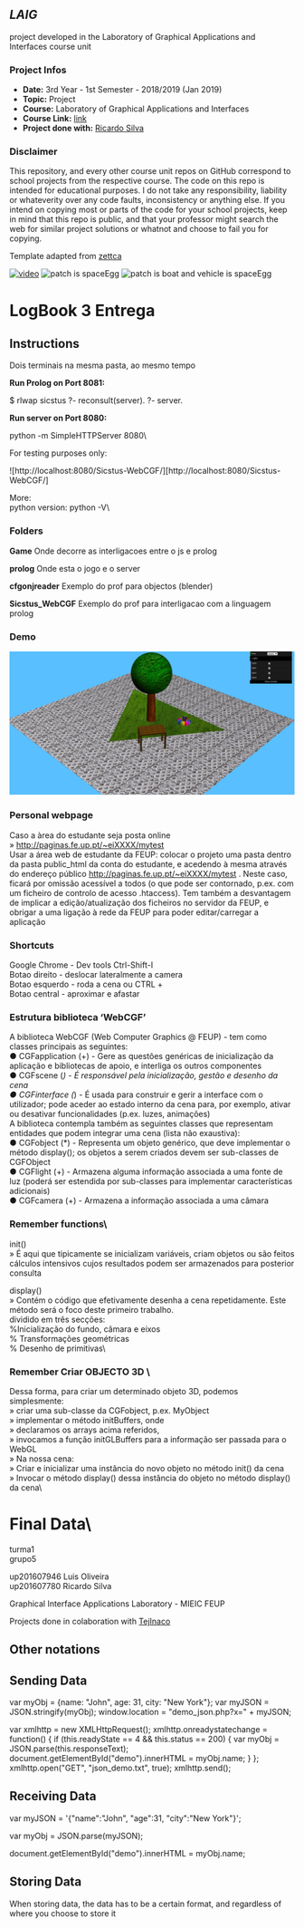## *LAIG* ##

project developed in the Laboratory of Graphical Applications and Interfaces course unit


### Project Infos
* **Date:** 3rd Year - 1st Semester - 2018/2019 (Jan 2019)
* **Topic:** Project
* **Course:** Laboratory of Graphical Applications and Interfaces
* **Course Link:** [link](https://sigarra.up.pt/feup/pt/ucurr_geral.ficha_uc_view?pv_ocorrencia_id=399895)
* **Project done with:** [Ricardo Silva](https://github.com/TejInaco)


### Disclaimer
This repository, and every other course unit repos on GitHub correspond to school projects from the respective course. The code on this repo is intended for educational purposes. I do not take any responsibility, liability or whateverity over any code faults, inconsistency or anything else. If you intend on copying most or parts of the code for your school projects, keep in mind that this repo is public, and that your professor might search the web for similar project solutions or whatnot and choose to fail you for copying. 

Template adapted from [zettca](https://github.com/zettca)






[![video](https://i.imgur.com/dxewJDX.jpg)](https://streamable.com/s/1cc3h/mcytzg)
![patch is spaceEgg](https://i.imgur.com/14LqKNH.jpg)
![patch is boat and vehicle is spaceEgg](https://i.imgur.com/qnDiG2v.jpg)

# LogBook 3 Entrega









 ## Instructions
 
 Dois terminais na mesma pasta, ao mesmo tempo

__Run Prolog on Port 8081:__

$ rlwap sicstus
?- reconsult(server).
?- server.


__Run server on Port 8080:__ 

python -m SimpleHTTPServer 8080\
 
For testing purposes only:

![http://localhost:8080/Sicstus-WebCGF/][http://localhost:8080/Sicstus-WebCGF/]


More:\
python version: python -V\

### Folders

__Game__ Onde decorre as interligacoes entre o js e prolog

__prolog__ Onde esta o jogo e o server

__cfgonjreader__ Exemplo do prof para objectos (blender)

__Sicstus_WebCGF__ Exemplo do prof para interligacao com a linguagem prolog
 
### Demo

![demo em modo CGRA][demo]

[demo]: InAGardenGreen.jpg "demo v7.0"




### Personal webpage
 Caso a àrea do estudante seja posta online\
  » http://paginas.fe.up.pt/~eiXXXX/mytest \
  Usar a área web de estudante da FEUP:​ colocar o projeto uma pasta dentro da
pasta public_html da conta do estudante, e acedendo à mesma através do
endereço público http://paginas.fe.up.pt/~eiXXXX/mytest . Neste caso, ficará
por omissão acessível a todos (o que pode ser contornado, p.ex. com um
ficheiro de controlo de acesso .htaccess). Tem também a desvantagem de
implicar a edição/atualização dos ficheiros no servidor da FEUP, e obrigar a uma
ligação à rede da FEUP para poder editar/carregar a aplicação
 
 
### Shortcuts

Google Chrome - Dev tools Ctrl-Shift-I\
Botao direito -  deslocar lateralmente a camera\
Botao esquerdo - roda a cena   ou CTRL +\
Botao central - aproximar e afastar


###  Estrutura biblioteca ‘WebCGF’

A biblioteca WebCGF​ (Web Computer Graphics @ FEUP) - tem como classes principais as seguintes:\
● CGFapplication ​(+) ​- Gere as questões genéricas de inicialização da aplicação e bibliotecas de
apoio, e interliga os outros componentes\
● CGFscene ​(*) ​- É responsável pela inicialização, gestão e desenho da cena\
● CGFinterface ​(*) ​- É usada para construir e gerir a interface com o utilizador; pode aceder ao
estado interno da cena para, por exemplo, ativar ou desativar funcionalidades (p.ex. luzes,
animações)\
A biblioteca contempla também as seguintes classes que representam entidades que podem integrar
uma cena (lista não exaustiva):\
● CGFobject ​(*) ​- Representa um objeto genérico, que deve implementar o método display()​; os
objetos a serem criados devem ser sub-classes de CGFObject\
● CGFlight ​(+) ​- Armazena alguma informação associada a uma fonte de luz (poderá ser
estendida por sub-classes para implementar características adicionais)\
● CGFcamera ​(+) ​- Armazena a informação associada a uma câmara

### Remember functions\

init()\
»  É aqui que tipicamente se inicializam variáveis, criam objetos ou são feitos cálculos
intensivos cujos resultados podem ser armazenados para posterior consulta

display()\
»  Contém o código que efetivamente desenha a cena repetidamente. Este método
será o foco deste primeiro trabalho.\
dividido em três secções:\
        %Inicialização do fundo, câmara e eixos\
        % Transformações geométricas\
        % Desenho de primitivas\ ​


        
### Remember Criar OBJECTO 3D \
Dessa forma, para criar um determinado objeto 3D, podemos simplesmente:\
» criar uma sub-classe da CGFobject​, p.ex. MyObject\
» implementar o método initBuffers​, onde\
» declaramos os arrays acima referidos,\
» invocamos a função initGLBuffers ​para a informação ser passada para o WebGL\
» Na nossa cena:\
» Criar e inicializar uma instância do novo objeto no método init() da cena\
» Invocar o método display()​ dessa instância do objeto no método display() da cena\

# Final Data\
turma1\
grupo5

up201607946 Luis Oliveira\
up201607780 Ricardo Silva

Graphical Interface Applications Laboratory - MIEIC FEUP


Projects done in colaboration with [TejInaco](https://github.com/TejInaco)

## Other notations

## Sending Data

var myObj = {name: "John", age: 31, city: "New York"};
var myJSON = JSON.stringify(myObj);
window.location = "demo_json.php?x=" + myJSON;

var xmlhttp = new XMLHttpRequest();
xmlhttp.onreadystatechange = function() {
  if (this.readyState == 4 && this.status == 200) {
    var myObj = JSON.parse(this.responseText);
    document.getElementById("demo").innerHTML = myObj.name;
  }
};
xmlhttp.open("GET", "json_demo.txt", true);
xmlhttp.send();

## Receiving Data

var myJSON = '{"name":"John", "age":31, "city":"New York"}';

var myObj = JSON.parse(myJSON);

document.getElementById("demo").innerHTML = myObj.name;

## Storing Data

When storing data, the data has to be a certain format, and regardless of where you choose to store it
